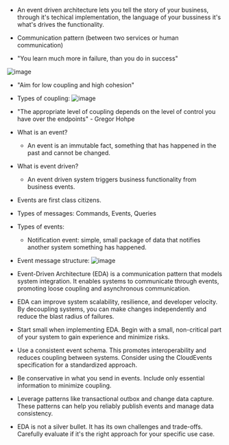 - An event driven architecture lets you tell the story of your business, through it's techical implementation, the language of your bussiness it's what's drives the functionality.

- Communication pattern (between two services or human communication)

- "You learn much more in failure, than you do in success"

![image](https://github.com/user-attachments/assets/616ddcbc-421a-45d9-8417-3ec3711b27a4)

- "Aim for low coupling and high cohesion"

- Types of coupling:
![image](https://github.com/user-attachments/assets/41f09fcf-24dc-4411-aed0-40c99e39b8a0)

- "The appropriate level of coupling depends on the level of control you have over the endpoints" - Gregor Hohpe

- What is an event?
  - An event is an immutable fact, something that has happened in the past and cannot be changed. 

- What is event driven?
  - An event driven system triggers business functionality from business events.

- Events are first class citizens.
  
- Types of messages: Commands, Events, Queries
- Types of events:
  - Notification event: simple, small package of data that notifies another system something has happened. 

- Event message structure:
![image](https://github.com/user-attachments/assets/6ca9cfdc-79d4-4462-a2da-36de209e2033)

- Event-Driven Architecture (EDA) is a communication pattern that models system integration. It enables systems to communicate through events, promoting loose coupling and asynchronous communication.

- EDA can improve system scalability, resilience, and developer velocity. By decoupling systems, you can make changes independently and reduce the blast radius of failures.

- Start small when implementing EDA. Begin with a small, non-critical part of your system to gain experience and minimize risks.

- Use a consistent event schema. This promotes interoperability and reduces coupling between systems. Consider using the CloudEvents specification for a standardized approach.

- Be conservative in what you send in events. Include only essential information to minimize coupling.

- Leverage patterns like transactional outbox and change data capture. These patterns can help you reliably publish events and manage data consistency.

- EDA is not a silver bullet. It has its own challenges and trade-offs. Carefully evaluate if it's the right approach for your specific use case. 
